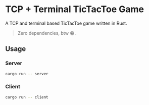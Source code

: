 # TCP + Terminal TicTacToe Game

A TCP and terminal based TicTacToe game written in Rust.

> Zero dependencies, btw 😁.

## Usage

### Server

```.sh
cargo run -- server
```

### Client

```.sh
cargo run -- client
```
